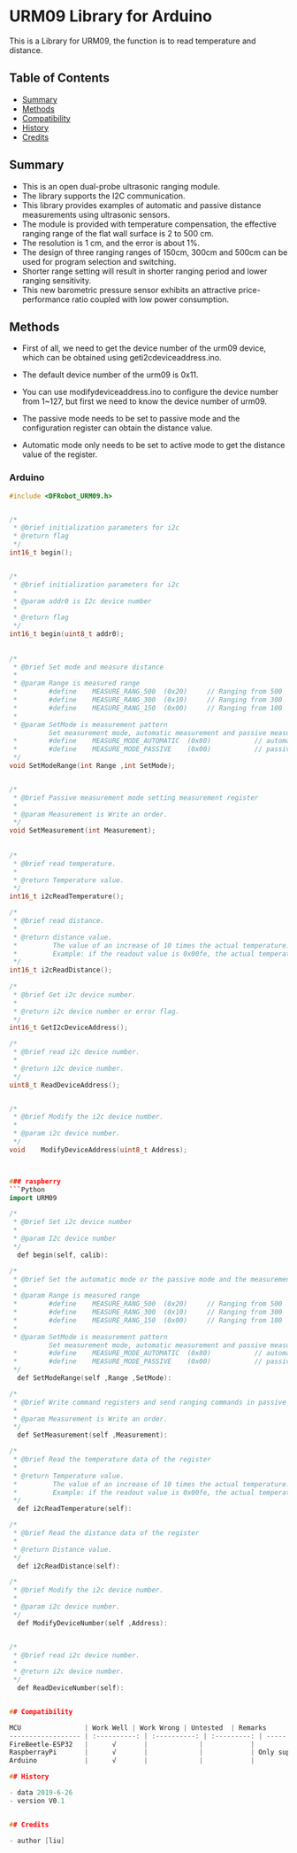 # URM09 Library for Arduino
This is a Library for URM09, the function is to read temperature and distance.

## Table of Contents

* [Summary](#summary)
* [Methods](#methods)
* [Compatibility](#compatibility)
* [History](#history)
* [Credits](#credits)


<snippet>
<content>

## Summary
* This is an open dual-probe ultrasonic ranging module.
* The library supports the I2C communication.
* This library provides examples of automatic and passive distance measurements using ultrasonic sensors. 
* The module is provided with temperature compensation, the effective ranging range of the flat wall surface is 2 to 500 cm.
* The resolution is 1 cm, and the error is about 1%.
* The design of three ranging ranges of 150cm, 300cm and 500cm can be used for program selection and switching.
* Shorter range setting will result in shorter ranging period and lower ranging sensitivity.
* This new barometric pressure sensor exhibits an attractive price-performance ratio coupled with low power consumption.

## Methods
* First of all, we need to get the device number of the urm09 device, which can be obtained using geti2cdeviceaddress.ino. 
* The default device number of the urm09 is 0x11. 

* You can use modifydeviceaddress.ino to configure the device number from 1~127, but first we need to know the device number of urm09. 
* The passive mode needs to be set to passive mode and the configuration register can obtain the distance value.
* Automatic mode only needs to be set to active mode to get the distance value of the register.



### Arduino
```C++
#include <DFRobot_URM09.h>


/*
 * @brief initialization parameters for i2c 
 * @return flag
 */
int16_t begin();


/*
 * @brief initialization parameters for i2c
 *
 * @param addr0 is I2c device number 
 *
 * @return flag
 */
int16_t begin(uint8_t addr0);
  
  
/*
 * @brief Set mode and measure distance 
 *
 * @param Range is measured range
 *        #define    MEASURE_RANG_500  (0x20)     // Ranging from 500 
 *        #define    MEASURE_RANG_300  (0x10)     // Ranging from 300 
 *        #define    MEASURE_RANG_150  (0x00)     // Ranging from 100 
 *
 * @param SetMode is measurement pattern
          Set measurement mode, automatic measurement and passive measurement. 
 *        #define    MEASURE_MODE_AUTOMATIC  (0x80)           // automatic mode
 *        #define    MEASURE_MODE_PASSIVE    (0x00)           // passive mode
 */
void SetModeRange(int Range ,int SetMode);


/*
 * @brief Passive measurement mode setting measurement register 
 *
 * @param Measurement is Write an order.
 */
void SetMeasurement(int Measurement);
  
  
/*
 * @brief read temperature.
 *
 * @return Temperature value.
 */
int16_t i2cReadTemperature();

/*
 * @brief read distance.
 *
 * @return distance value.
 *         The value of an increase of 10 times the actual temperature. 
 *         Example: if the readout value is 0x00fe, the actual temperature is 0x00fe / 10 = 25.4 
 */
int16_t i2cReadDistance();
  
/*
 * @brief Get i2c device number.
 *
 * @return i2c device number or error flag.
 */
int16_t GetI2cDeviceAddress();

/*
 * @brief read i2c device number.
 *
 * @return i2c device number.
 */
uint8_t ReadDeviceAddress();


/*
 * @brief Modify the i2c device number.
 *
 * @param i2c device number.
 */
void    ModifyDeviceAddress(uint8_t Address); 



### raspberry 
```Python
import URM09

/*
 * @brief Set i2c device number 
 *
 * @param I2c device number
 */
  def begin(self, calib):

/*
 * @brief Set the automatic mode or the passive mode and the measurement distance
 *
 * @param Range is measured range
 *        #define    MEASURE_RANG_500  (0x20)     // Ranging from 500 
 *        #define    MEASURE_RANG_300  (0x10)     // Ranging from 300 
 *        #define    MEASURE_RANG_150  (0x00)     // Ranging from 100 
 *
 * @param SetMode is measurement pattern
          Set measurement mode, automatic measurement and passive measurement. 
 *        #define    MEASURE_MODE_AUTOMATIC  (0x80)           // automatic mode
 *        #define    MEASURE_MODE_PASSIVE    (0x00)           // passive mode
 */
  def SetModeRange(self ,Range ,SetMode):

/*
 * @brief Write command registers and send ranging commands in passive mode 
 *
 * @param Measurement is Write an order.
 */
  def SetMeasurement(self ,Measurement):

/*
 * @brief Read the temperature data of the register
 *
 * @return Temperature value. 
 *         The value of an increase of 10 times the actual temperature. 
 *         Example: if the readout value is 0x00fe, the actual temperature is 0x00fe / 10 = 25.4 
 */
  def i2cReadTemperature(self):

/*
 * @brief Read the distance data of the register
 *
 * @return Distance value. 
 */
  def i2cReadDistance(self):

/*
 * @brief Modify the i2c device number.
 *
 * @param i2c device number.
 */
  def ModifyDeviceNumber(self ,Address):


/*
 * @brief read i2c device number.
 *
 * @return i2c device number.
 */
  def ReadDeviceNumber(self):


## Compatibility

MCU                | Work Well | Work Wrong | Untested  | Remarks
------------------ | :----------: | :----------: | :---------: | -----
FireBeetle-ESP32   |      √       |             |            | 
RaspberrayPi       |      √       |             |            | Only support python3
Arduino            |      √       |             |            | 

## History

- data 2019-6-26
- version V0.1


## Credits

- author [liu]
